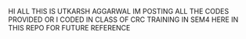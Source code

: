 HI ALL THIS IS UTKARSH AGGARWAL IM POSTING ALL THE CODES PROVIDED OR I CODED IN CLASS OF CRC TRAINING IN SEM4 HERE IN THIS REPO FOR FUTURE REFERENCE
